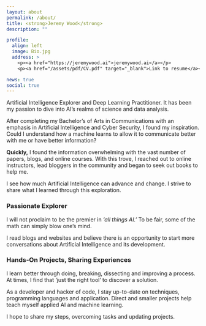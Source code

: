 ```yaml
---
layout: about
permalink: /about/
title: <strong>Jeremy Wood</strong>
description: ""

profile:
  align: left
  image: Bio.jpg
  address: >
    <p><a href="https://jeremywood.ai">jeremywood.ai</a></p>
    <p><a href="/assets/pdf/CV.pdf" target="_blank">Link to resume</a></p>

news: true
social: true
---
```


Artificial Intelligence Explorer and Deep Learning Practitioner. It has been my passion to dive into AI’s realms of science and data analysis.

After completing my Bachelor’s of Arts in Communications with an emphasis in Artificial Intelligence and Cyber Security, I found my inspiration. Could I understand how a machine learns to allow it to communicate better with me or have better information?

**Quickly,** I found the information overwhelming with the vast number of papers, blogs, and online courses. With this trove, I reached out to online instructors, lead bloggers in the community and began to seek out books to help me.

I see how much Artificial Intelligence can advance and change. I strive to share what I learned through this exploration. 

### Passionate Explorer

I will not proclaim to be the premier in *‘all things AI.’* To be fair, some of the math can simply blow one’s mind.

I read blogs and websites and believe there is an opportunity to start more conversations about Artificial Intelligence and its development.

<!-- Edit `_bibliography/papers.bib` and Jekyll will render your [publications page](/al-folio/publications/) automatically. -->

### Hands-On Projects, Sharing Experiences

I learn better through doing, breaking, dissecting and improving a process. At times, I find that ‘just the right tool’ to discover a solution.

As a developer and hacker of code, I stay up-to-date on techniques, programming languages and application. Direct and smaller projects help teach myself applied AI and machine learning.

I hope to share my steps, overcoming tasks and updating projects.
